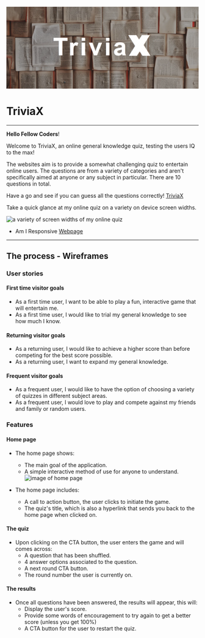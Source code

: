 ![image of game title and background](/assets/images/game-title.png)

# TriviaX

---

**Hello Fellow Coders**!

Welcome to TriviaX, an online general knowledge quiz, testing the users IQ to the max!

The websites aim is to provide a somewhat challenging quiz to entertain online users. The questions are from a variety of categories and aren't specifically aimed at anyone or any subject in particular. There are 10 questions in total.

Have a go and see if you can guess all the questions correctly! [TriviaX](https://cjphawes.github.io/multiple-choice-quiz/)

Take a quick glance at my online quiz on a variety on device screen widths.

![a variety of screen widths of my online quiz](/assets/images/)

- Am I Responsive [Webpage]()

---

## The process - Wireframes

### User stories

#### First time visitor goals

- As a first time user, I want to be able to play a fun, interactive game that will entertain me.
- As a first time user, I would like to trial my general knowledge to see how much I know.

#### Returning visitor goals

- As a returning user, I would like to achieve a higher score than before competing for the best score possible.
- As a returning user, I want to expand my general knowledge.

#### Frequent visitor goals

- As a frequent user, I would like to have the option of choosing a variety of quizzes in different subject areas.
- As a frequent user, I would love to play and compete against my friends and family or random users.

### Features

#### Home page

- The home page shows:

  - The main goal of the application.
  - A simple interactive method of use for anyone to understand.
    ![image of home page](/assets/images/)

- The home page includes:
  - A call to action button, the user clicks to initiate the game.
  - The quiz's title, which is also a hyperlink that sends you back to the home page when clicked on.

#### The quiz

- Upon clicking on the CTA button, the user enters the game and will comes across:
  - A question that has been shuffled.
  - 4 answer options associated to the question.
  - A next round CTA button.
  - The round number the user is currently on.

#### The results

- Once all questions have been answered, the results will appear, this will:
  - Display the user's score.
  - Provide some words of encouragement to try again to get a better score (unless you get 100%)
  - A CTA button for the user to restart the quiz.
